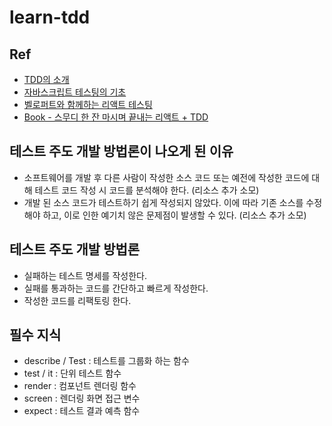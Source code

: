 # learn-tdd

## Ref
- [TDD의 소개](https://velog.io/@velopert/TDD%EC%9D%98-%EC%86%8C%EA%B0%9C)  
- [자바스크립트 테스팅의 기초](https://velog.io/@velopert/%EC%9E%90%EB%B0%94%EC%8A%A4%ED%81%AC%EB%A6%BD%ED%8A%B8-%ED%85%8C%EC%8A%A4%ED%8C%85%EC%9D%98-%EA%B8%B0%EC%B4%88)  
- [벨로퍼트와 함께하는 리액트 테스팅](https://velog.io/@velopert/react-testing)
- [Book - 스무디 한 잔 마시며 끝내는 리액트 + TDD](https://www.yes24.com/Product/Goods/102280451)

 ## 테스트 주도 개발 방법론이 나오게 된 이유
 - 소프트웨어를 개발 후 다른 사람이 작성한 소스 코드 또는 예전에 작성한 코드에 대해 테스트 코드 작성 시 코드를 분석해야 한다. (리소스 추가 소모)
 - 개발 된 소스 코드가 테스트하기 쉽게 작성되지 않았다. 이에 따라 기존 소스를 수정해야 하고, 이로 인한 예기치 않은 문제점이 발생할 수 있다. (리소스 추가 소모)

## 테스트 주도 개발 방법론
 - 실패하는 테스트 명세를 작성한다.
 - 실패를 통과하는 코드를 간단하고 빠르게 작성한다.
 - 작성한 코드를 리팩토링 한다.

## 필수 지식
- describe / Test : 테스트를 그룹화 하는 함수
- test / it : 단위 테스트 함수
- render : 컴포넌트 렌더링 함수
- screen : 렌더링 화면 접근 변수
- expect : 테스트 결과 예측 함수